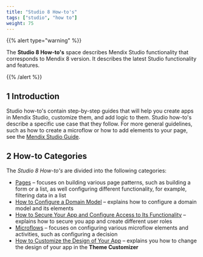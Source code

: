 ```yaml
---
title: "Studio 8 How-to's"
tags: ["studio", "how to"]
weight: 75
---
```


{{% alert type="warning" %}}

The **Studio 8 How-to's** space describes Mendix Studio functionality that corresponds to Mendix 8 version. It describes the latest Studio functionality and features.

{{% /alert %}}

## 1 Introduction 

Studio how-to's contain step-by-step guides that will help you create apps in Mendix Studio, customize them, and add logic to them. Studio how-to's describe a specific use case that they follow. For more general guidelines, such as how to create a microflow or how to add elements to your page, see the [Mendix Studio Guide](/studio8). 

## 2 How-to Categories

The *Studio 8 How-to's* are divided into the following categories:

* [Pages](pages) – focuses on building various page patterns, such as building a form or a list, as well configuring different functionality, for example, filtering data in a list 
* [How to Configure a Domain Model](domain-model-how-to-configure) – explains how to configure a domain model and its elements
* [How to Secure Your App and Configure Access to Its Functionality](security-how-to-configure-roles) – explains how to secure you app and create different user roles
* [Microflows](microflows) – focuses on configuring various microflow elements and activities, such as configuring a decision
* [How to Customize the Design of Your App](theme-customizer-how-to-customize-design) – explains you how to change the design of your app in the **Theme Customizer**
